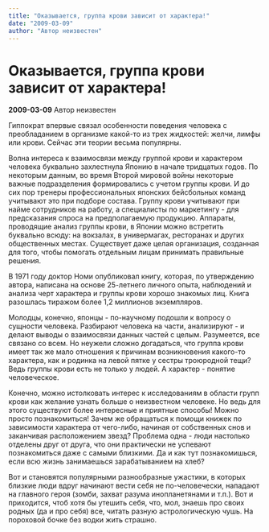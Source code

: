 ```yaml
---
title: "Оказывается, группа крови зависит от характера!"
date: "2009-03-09"
author: "Автор неизвестен"
---
```


# Оказывается, группа крови зависит от характера!

**2009-03-09** Автор неизвестен

Гиппократ впервые связал особенности поведения человека с преобладанием в организме какой-то из трех жидкостей: желчи, лимфы или крови. Сейчас эти теории весьма популярны.

Волна интереса к взаимосвязи между группой крови и характером человека буквально захлестнула Японию в начале тридцатых годов. По некоторым данным, во время Второй мировой войны некоторые важные подразделения формировались с учетом группы крови. И до сих пор тренеры профессиональных японских бейсбольных команд учитывают это при подборе состава. Группу крови учитывают при найме сотрудников на работу, а специалисты по маркетингу - для предсказания спроса на предполагаемую продукцию. Аппараты, проводящие анализ группы крови, в Японии можно встретить буквально всюду: на вокзалах, в универмагах, ресторанах и других общественных местах. Существует даже целая организация, созданная для того, чтобы помогать отдельным лицам принимать правильные решения.

В 1971 году доктор Номи опубликовал книгу, которая, по утверждению автора, написана на основе 25-летнего личного опыта, наблюдений и анализа черт характера и группы крови хорошо знакомых лиц. Книга разошлась тиражом более 1,2 миллионов экземпляров.

Молодцы, конечно, японцы - по-научному подошли к вопросу о сущности человека. Разбирают человека на части, анализируют - и делают выводы о взаимосвязи данных частей с целым. Разумеется, все связано со всем. Но неужели сложно догадаться, что группа крови имеет так же мало отношения к причинам возникновения какого-то характера, как и родинка на левой пятке у сестры троюродной тещи? Ведь группы крови есть не только у людей. А характер - понятие человеческое.

Конечно, можно истолковать интерес к исследованиям в области групп крови как желание узнать больше о неизвестном человеке. Но ведь для этого существуют более интересные и приятные способы! Можно просто познакомиться! Зачем же обращаться к помощи книжек по зависимости характера от чего-либо, начиная от собственных снов и заканчивая расположением звезд? Проблема одна - люди настолько отделены друг от друга, что они практически не успевают познакомиться даже с самыми близкими. Да и как тут познакомишься, если всю жизнь занимаешься зарабатыванием на хлеб?

Вот и становятся популярными разнообразные ужастики, в которых близкие люди вдруг начинают вести себя не по-человечески, нападают на главного героя (зомби, захват разума инопланетянами и т.п.). Вот и приходится, чтоб хотя бы утешить себя, что, мол, знаешь про своих родных (да и про себя) все, читать разную астрологическую чушь. На пороховой бочке без водки жить страшно.